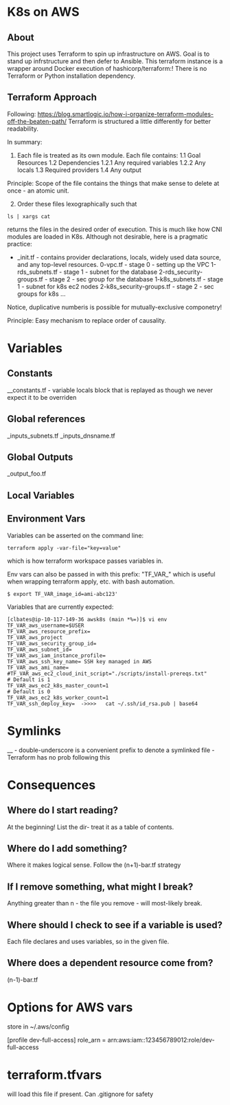# K8s on AWS

## About
This project uses Terraform to spin up infrastructure on AWS.  Goal is to stand up infrstructure and then defer to Ansible.  This terraform instance is a wrapper around Docker execution of hashicorp/terraform:<ver>!  There is no Terraform or Python installation dependency.


## Terraform Approach
Following: https://blog.smartlogic.io/how-i-organize-terraform-modules-off-the-beaten-path/
Terraform is structured a little differently for better readability.  

In summary:
1. Each file is treated as its own module.  Each file contains:
1.1 Goal Resources
1.2 Dependencies
1.2.1 Any required variables
1.2.2 Any locals
1.3 Required providers
1.4 Any output

Principle: Scope of the file contains the things that make sense to delete at once - an atomic unit.

2. Order these files lexographically such that 
```
ls | xargs cat
```
returns the files in the desired order of execution.  This is much like how CNI modules are loaded in K8s.
Although not desirable, here is a pragmatic practice:
* _init.tf - contains provider declarations, locals, widely used data source, and any top-level resources.
0-vpc.tf - stage 0 - setting up the VPC
1-rds_subnets.tf - stage 1 - subnet for the database
2-rds_security-groups.tf - stage 2 - sec group for the database
1-k8s_subnets.tf - stage 1 - subnet for k8s ec2 nodes
2-k8s_security-groups.tf - stage 2  - sec groups for k8s
...

Notice, duplicative numberis is possible for mutually-exclusive componetry!  

Principle: Easy mechanism to replace order of causality.

# Variables
## Constants
__constants.tf - variable locals block that is replayed as though we never expect it to be overriden
## Global references
_inputs_subnets.tf
_inputs_dnsname.tf
## Global Outputs
_output_foo.tf
## Local Variables

## Environment Vars
Variables can be asserted on the command line:
```
terraform apply -var-file="key=value"
```
which is how terraform workspace passes variables in.

Env vars can also be passed in with this prefix: "TF_VAR_"
which is useful when wrapping terraform apply, etc. with bash automation.
```
$ export TF_VAR_image_id=ami-abc123'
```

Variables that are currently expected:
```
[clbates@ip-10-117-149-36 awsk8s (main *%=)]$ vi env 
TF_VAR_aws_username=$USER
TF_VAR_aws_resource_prefix=
TF_VAR_aws_project
TF_VAR_aws_security_group_id=
TF_VAR_aws_subnet_id=
TF_VAR_aws_iam_instance_profile=
TF_VAR_aws_ssh_key_name= SSH key managed in AWS
TF_VAR_aws_ami_name=
#TF_VAR_aws_ec2_cloud_init_script="./scripts/install-prereqs.txt"
# Default is 1
TF_VAR_aws_ec2_k8s_master_count=1
# Default is 0
TF_VAR_aws_ec2_k8s_worker_count=1
TF_VAR_ssh_deploy_key=  ->>>>   cat ~/.ssh/id_rsa.pub | base64

```



# Symlinks
__ - double-underscore is a convenient prefix to denote a symlinked file - Terraform has no prob following this

# Consequences
## Where do I start reading?
At the beginning!  List the dir- treat it as a table of contents.
## Where do I add something?
Where it makes logical sense.  Follow the (n+1)-bar.tf strategy
## If I remove something, what might I break?
Anything greater than n - the file you remove - will most-likely break.
## Where should I check to see if a variable is used?
Each file declares and uses variables, so in the given file.
## Where does a dependent resource come from?
(n-1)-bar.tf

# Options for AWS vars
store in ~/.aws/config

[profile dev-full-access]
role_arn = arn:aws:iam::123456789012:role/dev-full-access

# terraform.tfvars
will load this file if present.  Can .gitignore for safety

